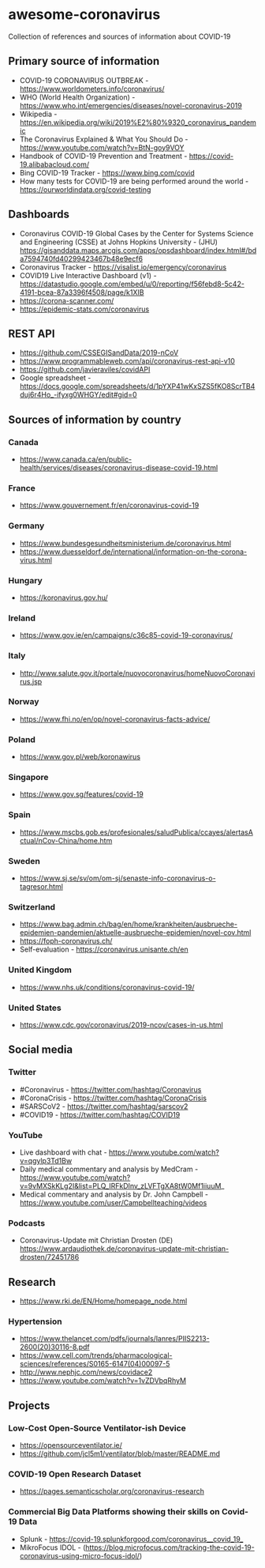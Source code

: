 # awesome-coronavirus

Collection of references and sources of information about COVID-19

## Primary source of information

- COVID-19 CORONAVIRUS OUTBREAK - https://www.worldometers.info/coronavirus/
- WHO (World Health Organization) - https://www.who.int/emergencies/diseases/novel-coronavirus-2019
- Wikipedia - https://en.wikipedia.org/wiki/2019%E2%80%9320_coronavirus_pandemic
- The Coronavirus Explained & What You Should Do - https://www.youtube.com/watch?v=BtN-goy9VOY
- Handbook of COVID-19 Prevention and Treatment - https://covid-19.alibabacloud.com/
- Bing COVID-19 Tracker - https://www.bing.com/covid
- How many tests for COVID-19 are being performed around the world - https://ourworldindata.org/covid-testing

## Dashboards

- Coronavirus COVID-19 Global Cases by the Center for Systems Science and Engineering (CSSE) at Johns Hopkins University - (JHU) https://gisanddata.maps.arcgis.com/apps/opsdashboard/index.html#/bda7594740fd40299423467b48e9ecf6
- Coronavirus Tracker - https://visalist.io/emergency/coronavirus
- COVID19 Live Interactive Dashboard (v1) - https://datastudio.google.com/embed/u/0/reporting/f56febd8-5c42-4191-bcea-87a3396f4508/page/k1XIB
- https://corona-scanner.com/
- https://epidemic-stats.com/coronavirus

## REST API

- https://github.com/CSSEGISandData/2019-nCoV
- https://www.programmableweb.com/api/coronavirus-rest-api-v10
- https://github.com/javieraviles/covidAPI
- Google spreadsheet - https://docs.google.com/spreadsheets/d/1pYXP41wKxSZS5fKO8ScrTB4duj6r4Ho_-ifyxg0WHGY/edit#gid=0

## Sources of information by country

### Canada

- https://www.canada.ca/en/public-health/services/diseases/coronavirus-disease-covid-19.html

### France

- https://www.gouvernement.fr/en/coronavirus-covid-19

### Germany

- https://www.bundesgesundheitsministerium.de/coronavirus.html
- https://www.duesseldorf.de/international/information-on-the-corona-virus.html

### Hungary

- https://koronavirus.gov.hu/

### Ireland

- https://www.gov.ie/en/campaigns/c36c85-covid-19-coronavirus/

### Italy

- http://www.salute.gov.it/portale/nuovocoronavirus/homeNuovoCoronavirus.jsp

### Norway

- https://www.fhi.no/en/op/novel-coronavirus-facts-advice/

### Poland

- https://www.gov.pl/web/koronawirus

### Singapore

- https://www.gov.sg/features/covid-19

### Spain

- https://www.mscbs.gob.es/profesionales/saludPublica/ccayes/alertasActual/nCov-China/home.htm

### Sweden

- https://www.sj.se/sv/om/om-sj/senaste-info-coronavirus-o-tagresor.html

### Switzerland

- https://www.bag.admin.ch/bag/en/home/krankheiten/ausbrueche-epidemien-pandemien/aktuelle-ausbrueche-epidemien/novel-cov.html
- https://foph-coronavirus.ch/
- Self-evaluation - https://coronavirus.unisante.ch/en

### United Kingdom

- https://www.nhs.uk/conditions/coronavirus-covid-19/

### United States

- https://www.cdc.gov/coronavirus/2019-ncov/cases-in-us.html

## Social media

### Twitter

- #Coronavirus - https://twitter.com/hashtag/Coronavirus
- #CoronaCrisis - https://twitter.com/hashtag/CoronaCrisis
- #SARSCoV2 - https://twitter.com/hashtag/sarscov2
- #COVID19 - https://twitter.com/hashtag/COVID19

### YouTube

- Live dashboard with chat - https://www.youtube.com/watch?v=qgylp3Td1Bw
- Daily medical commentary and analysis by MedCram - https://www.youtube.com/watch?v=9vMXSkKLg2I&list=PLQ_IRFkDInv_zLVFTgXA8tW0Mf1iiuuM_
- Medical commentary and analysis by Dr. John Campbell - https://www.youtube.com/user/Campbellteaching/videos

### Podcasts

- Coronavirus-Update mit Christian Drosten (DE) https://www.ardaudiothek.de/coronavirus-update-mit-christian-drosten/72451786

## Research

- https://www.rki.de/EN/Home/homepage_node.html

### Hypertension

- https://www.thelancet.com/pdfs/journals/lanres/PIIS2213-2600(20)30116-8.pdf
- https://www.cell.com/trends/pharmacological-sciences/references/S0165-6147(04)00097-5
- http://www.nephjc.com/news/covidace2
- https://www.youtube.com/watch?v=1vZDVbqRhyM

## Projects

### Low-Cost Open-Source Ventilator-ish Device

- https://opensourceventilator.ie/
- https://github.com/jcl5m1/ventilator/blob/master/README.md

### COVID-19 Open Research Dataset

- https://pages.semanticscholar.org/coronavirus-research

### Commercial Big Data Platforms showing their skills on Covid-19 Data

- Splunk - <https://covid-19.splunkforgood.com/coronavirus__covid_19_>
- MikroFocus IDOL - (https://blog.microfocus.com/tracking-the-covid-19-coronavirus-using-micro-focus-idol/)
